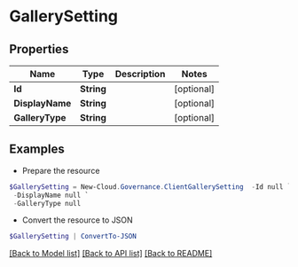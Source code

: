 # GallerySetting
## Properties

Name | Type | Description | Notes
------------ | ------------- | ------------- | -------------
**Id** | **String** |  | [optional] 
**DisplayName** | **String** |  | [optional] 
**GalleryType** | **String** |  | [optional] 

## Examples

- Prepare the resource
```powershell
$GallerySetting = New-Cloud.Governance.ClientGallerySetting  -Id null `
 -DisplayName null `
 -GalleryType null
```

- Convert the resource to JSON
```powershell
$GallerySetting | ConvertTo-JSON
```

[[Back to Model list]](../README.md#documentation-for-models) [[Back to API list]](../README.md#documentation-for-api-endpoints) [[Back to README]](../README.md)

